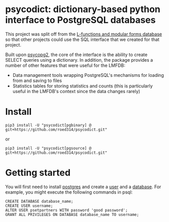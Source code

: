 # psycodict: dictionary-based python interface to PostgreSQL databases

This project was split off from the [L-functions and modular forms database](https://www.lmfdb.org)
so that other projects could use the SQL interface that we created for that project.

Built upon [psycopg2](https://pypi.org/project/psycopg2/), the core of the interface is the ability to create
SELECT queries using a dictionary.  In addition, the package provides a number of other features that were useful for the LMFDB:

 * Data management tools wrapping PostgreSQL's mechanisms for loading from and saving to files
 * Statistics tables for storing statistics and counts (this is particularly useful in the LMFDB's context since the data changes rarely)

# Install

```
pip3 install -U "psycodict[pgbinary] @ git+https://github.com/roed314/psycodict.git"
```
or
```
pip3 install -U "psycodict[pgsource] @ git+https://github.com/roed314/psycodict.git"
```

# Getting started

You will first need to install [postgres](https://www.postgresql.org/) and create a [user](https://www.postgresql.org/docs/current/sql-createuser.html) and a [database](https://www.postgresql.org/docs/current/sql-createdatabase.html).  For example, you might execute the following commands in psql:

    CREATE DATABASE database_name;
    CREATE USER username;
    ALTER USER psetpartners WITH password 'good password';
    GRANT ALL PRIVILEGES ON DATABASE database_name TO username;

